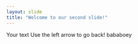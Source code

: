 ```yaml
---
layout: slide
title: "Welcome to our second slide!"
---
```

Your text
Use the left arrow to go back!
bababoey
